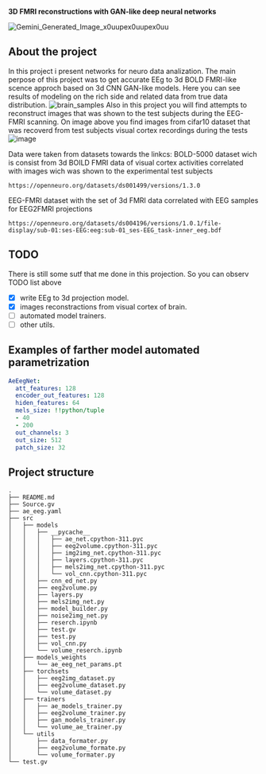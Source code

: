 __3D FMRI reconstructions with GAN-like deep neural networks__

![Gemini_Generated_Image_x0uupex0uupex0uu](https://github.com/user-attachments/assets/4ae9bcf1-e144-4b40-a2ca-134f8404a864)

## About the project
In this project i present networks for neuro data analization. The main perpose of this project was to get accurate EEg to 3d BOLD FMRI-like scence approch based on 3d CNN GAN-like models. Here you can see results of modeling on the rich side and related data from true data distribution.
![brain_samples](https://github.com/user-attachments/assets/3534d805-4533-48b8-9de7-7cb8387772db)
Also in this project you will find attempts to reconstruct images that was shown to the test subjects during the EEG-FMRI scanning. On image above you find images from cifar10 dataset that was recoverd from test subjects visual cortex recordings during the tests
![image](https://github.com/user-attachments/assets/67f0a919-81c3-41b9-9f46-bd6000ba5a26)



Data were taken from datasets towards the linkcs: 
BOLD-5000 dataset wich is consist from 3d BOILD FMRI data of visual cortex activities correlated with images wich was shown to the experimental test subjects
```
https://openneuro.org/datasets/ds001499/versions/1.3.0
```
EEG-FMRI dataset with the set of 3d FMRI data correlated with EEG samples for EEG2FMRI projections
```
https://openneuro.org/datasets/ds004196/versions/1.0.1/file-display/sub-01:ses-EEG:eeg:sub-01_ses-EEG_task-inner_eeg.bdf
```

## TODO
There is still some sutf that me done in this projection. So you can observ TODO list above
- [x] write EEg to 3d projection model.
- [x] images reconstractions from visual cortex of brain.
- [ ] automated model trainers.
- [ ] other utils.

## Examples of farther model automated parametrization
``` yaml
AeEegNet:
  att_features: 128
  encoder_out_features: 128
  hiden_features: 64
  mels_size: !!python/tuple
  - 40
  - 200
  out_channels: 3
  out_size: 512
  patch_size: 32
```

## Project structure
```
.
├── README.md
├── Source.gv
├── ae_eeg.yaml
├── src
│   ├── models
│   │   ├── __pycache__
│   │   │   ├── ae_net.cpython-311.pyc
│   │   │   ├── eeg2volume.cpython-311.pyc
│   │   │   ├── img2img_net.cpython-311.pyc
│   │   │   ├── layers.cpython-311.pyc
│   │   │   ├── mels2img_net.cpython-311.pyc
│   │   │   └── vol_cnn.cpython-311.pyc
│   │   ├── cnn_ed_net.py
│   │   ├── eeg2volume.py
│   │   ├── layers.py
│   │   ├── mels2img_net.py
│   │   ├── model_builder.py
│   │   ├── noise2img_net.py
│   │   ├── reserch.ipynb
│   │   ├── test.gv
│   │   ├── test.py
│   │   ├── vol_cnn.py
│   │   └── volume_reserch.ipynb
│   ├── models_weights
│   │   └── ae_eeg_net_params.pt
│   ├── torchsets
│   │   ├── eeg2img_dataset.py
│   │   ├── eeg2volume_dataset.py
│   │   └── volume_dataset.py
│   ├── trainers
│   │   ├── ae_models_trainer.py
│   │   ├── eeg2volume_trainer.py
│   │   ├── gan_models_trainer.py
│   │   └── volume_ae_trainer.py
│   └── utils
│       ├── data_formater.py
│       ├── eeg2volume_formate.py
│       └── volume_formater.py
└── test.gv
```


